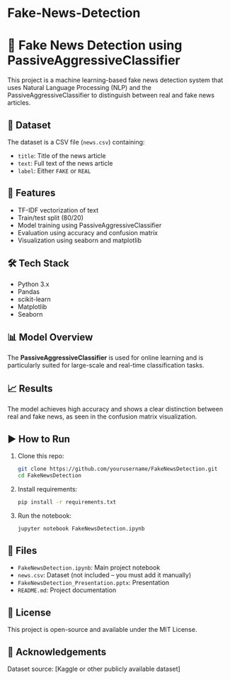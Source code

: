 # Fake-News-Detection
# 🧠 Fake News Detection using PassiveAggressiveClassifier

This project is a machine learning-based fake news detection system that uses Natural Language Processing (NLP) and the PassiveAggressiveClassifier to distinguish between real and fake news articles.

## 📂 Dataset
The dataset is a CSV file (`news.csv`) containing:
- `title`: Title of the news article
- `text`: Full text of the news article
- `label`: Either `FAKE` or `REAL`

## 🚀 Features
- TF-IDF vectorization of text
- Train/test split (80/20)
- Model training using PassiveAggressiveClassifier
- Evaluation using accuracy and confusion matrix
- Visualization using seaborn and matplotlib

## 🛠️ Tech Stack
- Python 3.x
- Pandas
- scikit-learn
- Matplotlib
- Seaborn

## 📊 Model Overview
The **PassiveAggressiveClassifier** is used for online learning and is particularly suited for large-scale and real-time classification tasks.

## 📈 Results
The model achieves high accuracy and shows a clear distinction between real and fake news, as seen in the confusion matrix visualization.

## ▶️ How to Run

1. Clone this repo:
   ```bash
   git clone https://github.com/yourusername/FakeNewsDetection.git
   cd FakeNewsDetection
   ```

2. Install requirements:
   ```bash
   pip install -r requirements.txt
   ```

3. Run the notebook:
   ```bash
   jupyter notebook FakeNewsDetection.ipynb
   ```

## 📁 Files
- `FakeNewsDetection.ipynb`: Main project notebook
- `news.csv`: Dataset (not included – you must add it manually)
- `FakeNewsDetection_Presentation.pptx`: Presentation
- `README.md`: Project documentation

## 📜 License
This project is open-source and available under the MIT License.

## 🙌 Acknowledgements
Dataset source: [Kaggle or other publicly available dataset]
